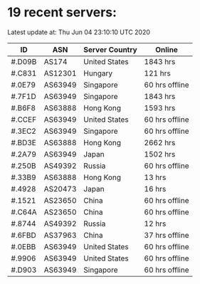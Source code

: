 # 19 recent servers:

Latest update at: Thu Jun 04 23:10:10 UTC 2020

| ID | ASN | Server Country | Online |
| -- | --- | -------------- | ------ |
| #.D09B | AS174 | United States | 1843 hrs |
| #.C831 | AS12301 | Hungary | 121 hrs |
| #.0E79 | AS63949 | Singapore | 60 hrs offline |
| #.7F1D | AS63949 | Singapore | 1843 hrs |
| #.B6F8 | AS63888 | Hong Kong | 1593 hrs |
| #.CCEF | AS63949 | United States | 60 hrs offline |
| #.3EC2 | AS63949 | Singapore | 60 hrs offline |
| #.BD3E | AS63888 | Hong Kong | 2662 hrs |
| #.2A79 | AS63949 | Japan | 1502 hrs |
| #.250B | AS49392 | Russia | 60 hrs offline |
| #.33B9 | AS63888 | Hong Kong | 13 hrs |
| #.4928 | AS20473 | Japan | 16 hrs |
| #.1521 | AS23650 | China | 60 hrs offline |
| #.C64A | AS23650 | China | 60 hrs offline |
| #.8744 | AS49392 | Russia | 12 hrs |
| #.6FBD | AS37963 | China | 37 hrs offline |
| #.0EBB | AS63949 | United States | 60 hrs offline |
| #.9906 | AS63949 | United States | 60 hrs offline |
| #.D903 | AS63949 | Singapore | 60 hrs offline |

